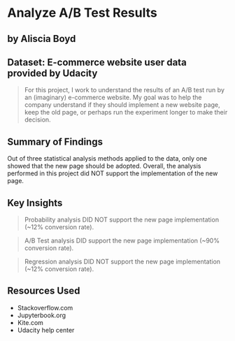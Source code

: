 # Analyze A/B Test Results
## by Aliscia Boyd


## Dataset: E-commerce website user data provided by Udacity

> For this project, I work to understand the results of an A/B test run by an (imaginary) e-commerce website.  My goal was to help the company understand if they should implement a new website page, keep the old page, or perhaps run the experiment longer to make their decision.


## Summary of Findings

Out of three statistical analysis methods applied to the data, only one showed that the new page should be adopted. Overall, the analysis performed in this project did NOT support the implementation of the new page.


## Key Insights

> Probability analysis DID NOT support the new page implementation (~12% conversion rate).

> A/B Test analysis DID support the new page implementation (~90% conversion rate).

> Regression analysis DID NOT support the new page implementation (~12% conversion rate).



## Resources Used
- Stackoverflow.com
- Jupyterbook.org
- Kite.com
- Udacity help center
